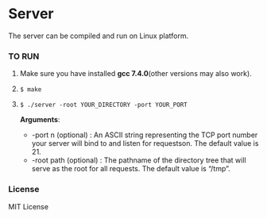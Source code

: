 # Server

The server can be compiled and run on Linux platform.

### TO RUN

1. Make sure you have installed **gcc 7.4.0**(other versions may also work).

2. ```shell
   $ make
   ```

3. ```shell
   $ ./server -root YOUR_DIRECTORY -port YOUR_PORT
   ```

   **Arguments**:

   - -port n (optional) :  An ASCII string representing the TCP port number your server will bind to and listen for requestson. The default value is 21.
   - -root path (optional) : The pathname of the directory tree that will serve as the root for all requests. The default value is  “/tmp”.

### License

MIT License